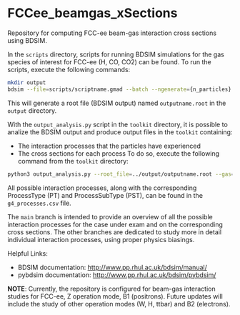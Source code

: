 # FCCee_beamgas_xSections

Repository for computing FCC-ee beam-gas interaction cross sections using BDSIM.

In the `scripts` directory, scripts for running BDSIM simulations for the gas species of interest for FCC-ee (H, CO, CO2) can be found.
To run the scripts, execute the following commands:

```bash
mkdir output
bdsim --file=scripts/scriptname.gmad --batch --ngenerate={n_particles} --outfile=output/outputname
```

This will generate a root file (BDSIM output) named `outputname.root` in the `output` directory.

With the `output_analysis.py` script in the `toolkit` directory, it is possible to analize the BDSIM output and produce output files in the `toolkit` containing:
  - The interaction processes that the particles have experienced
  - The cross sections for each process
To do so, execute the following command from the `toolkit` directory:
```bash
python3 output_analysis.py --root_file=../output/outputname.root --gas={gas}
```

All possible interaction processes, along with the corresponding ProcessType (PT) and ProcessSubType (PST), can be found in the `g4_processes.csv` file.

The `main` branch is intended to provide an overview of all the possible interaction processes for the case under exam and on the corresponding cross sections. The other branches are dedicated to study more in detail individual interaction processes, using proper physics biasings.

Helpful Links:
  - BDSIM documentation: http://www.pp.rhul.ac.uk/bdsim/manual/
  - pybdsim documentation: http://www.pp.rhul.ac.uk/bdsim/pybdsim/

**NOTE**: Currently, the repository is configured for beam-gas interaction studies for FCC-ee, Z operation mode, B1 (positrons). Future updates will include the study of other operation modes (W, H, ttbar) and B2 (electrons).
